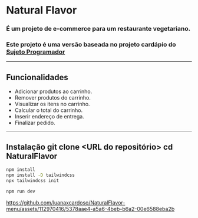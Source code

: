 # Natural Flavor

### É um projeto de e-commerce para um restaurante vegetariano.

### Este projeto é uma versão baseada no projeto cardápio do [Sujeto Programador](https://github.com/sujeitoprogramador)
----
## Funcionalidades

- Adicionar produtos ao carrinho.
- Remover produtos do carrinho.
- Visualizar os itens no carrinho.
- Calcular o total do carrinho.
- Inserir endereço de entrega.
- Finalizar pedido.
---
Instalação
git clone <URL do repositório>
cd NaturalFlavor
---
```bash	
npm install
npm install -D tailwindcss
npx tailwindcss init

```
```bash
npm run dev
```




https://github.com/luanaxcardoso/NaturalFlavor-menu/assets/112970416/5378aae4-a5a6-4beb-b6a2-00e6588eba2b


